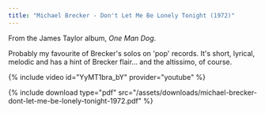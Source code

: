 ```yaml
---
title: "Michael Brecker - Don't Let Me Be Lonely Tonight (1972)"
---
```


From the James Taylor album, _One Man Dog_.

Probably my favourite of Brecker's solos on 'pop' records. It's short, lyrical, melodic and has a hint of Brecker flair... and the altissimo, of course.

{% include video id="YyMT1bra_bY" provider="youtube" %}

{% include download type="pdf" src="/assets/downloads/michael-brecker-dont-let-me-be-lonely-tonight-1972.pdf" %}
